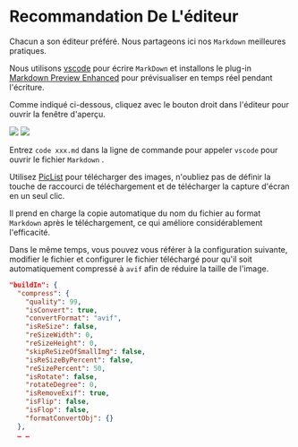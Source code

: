 # Recommandation De L'éditeur

Chacun a son éditeur préféré. Nous partageons ici nos `Markdown` meilleures pratiques.

Nous utilisons [vscode](https://code.visualstudio.com/) pour écrire `MarkDown` et installons le plug-in [Markdown Preview Enhanced](https://marketplace.visualstudio.com/items?itemName=shd101wyy.markdown-preview-enhanced) pour prévisualiser en temps réel pendant l'écriture.

Comme indiqué ci-dessous, cliquez avec le bouton droit dans l'éditeur pour ouvrir la fenêtre d'aperçu.

![](https://p.3ti.site/1720775216.avif)
![](https://p.3ti.site/1720775043.avif)

Entrez `code xxx.md` dans la ligne de commande pour appeler `vscode` pour ouvrir le fichier `Markdown` .

Utilisez [PicList](https://github.com/Kuingsmile/PicList) pour télécharger des images, n'oubliez pas de définir la touche de raccourci de téléchargement et de télécharger la capture d'écran en un seul clic.

Il prend en charge la copie automatique du nom du fichier au format `Markdown` après le téléchargement, ce qui améliore considérablement l'efficacité.

Dans le même temps, vous pouvez vous référer à la configuration suivante, modifier le fichier et configurer le fichier téléchargé pour qu'il soit automatiquement compressé à `avif` afin de réduire la taille de l'image.

```json
"buildIn": {
  "compress": {
    "quality": 99,
    "isConvert": true,
    "convertFormat": "avif",
    "isReSize": false,
    "reSizeWidth": 0,
    "reSizeHeight": 0,
    "skipReSizeOfSmallImg": false,
    "isReSizeByPercent": false,
    "reSizePercent": 50,
    "isRotate": false,
    "rotateDegree": 0,
    "isRemoveExif": true,
    "isFlip": false,
    "isFlop": false,
    "formatConvertObj": {}
  },
  … …
```